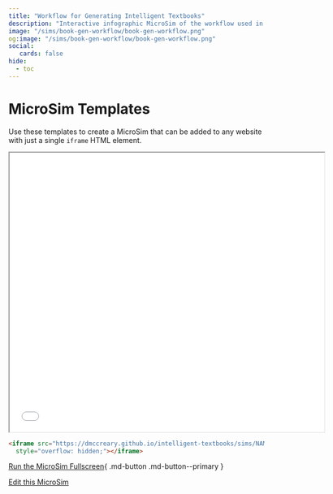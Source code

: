 ```yaml
---
title: "Workflow for Generating Intelligent Textbooks"
description: "Interactive infographic MicroSim of the workflow used in intelligent book creation"
image: "/sims/book-gen-workflow/book-gen-workflow.png"
og:image: "/sims/book-gen-workflow/book-gen-workflow.png"
social:
   cards: false
hide:
  - toc
---
```

# MicroSim Templates

Use these templates to create a MicroSim that can
be added to any website with just a single ```iframe``` HTML element.

<iframe src="./main.html" width="620px" height="550px" scrolling="no"
  style="overflow: hidden;"></iframe>

```html
<iframe src="https://dmccreary.github.io/intelligent-textbooks/sims/NAME/mains.html" width="600px" height="450px" scrolling="no"
  style="overflow: hidden;"></iframe>
```

[Run the MicroSim Fullscreen](./main.html){ .md-button .md-button--primary }

[Edit this MicroSim](https://editor.p5js.org/dmccreary/sketches/dJq4nTXE4)